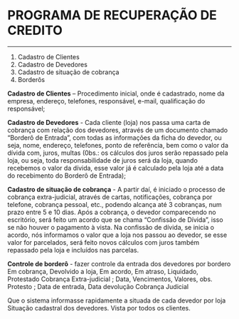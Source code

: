 # PROGRAMA DE RECUPERAÇÃO DE CREDITO #

---

  1. Cadastro de Clientes
  1. Cadastro de Devedores
  1. Cadastro de situação de cobrança
  1. Borderôs

**Cadastro de Clientes** – Procedimento inicial, onde é cadastrado, nome da empresa, endereço, telefones, responsável, e-mail, qualificação do responsável;

**Cadastro de Devedores** - Cada cliente (loja) nos passa uma     carta de cobrança com relação dos devedores, através de um documento chamado “Borderô de Entrada”, com todas as informações da ficha do devedor, ou seja, nome, endereço, telefones, ponto de referência, bem como o valor da dívida com, juros, multas (0bs.: os cálculos dos juros serão repassado pela loja, ou seja, toda responsabilidade de juros será da loja, quando recebemos o valor da dívida, esse valor já é calculado pela loja até a data do recebimento do Borderô de Entrada);

**Cadastro de situação de cobrança** - A partir daí, é iniciado o processo de cobrança extra-judicial, através de cartas, notificações, cobrança por telefone, cobrança pessoal, etc., podendo alcança até 3 cobranças, num prazo entre 5 e 10 dias. Após a cobrança, o devedor comparecendo no escritório, será feito um acordo que se chama “Confissão de Dívida”, isso se não houver o pagamento à vista. Na confissão de dívida, se inicia o acordo, nós informamos o valor que a loja nos passou ao devedor, se esse valor for parcelados, será feito novos cálculos com juros também repassado pela loja e incluídos nas parcelas.

**Controle de borderô** - fazer controle da entrada dos devedores por bordero
Em cobrança, Devolvido a loja, Em acordo, Em atraso, Liquidado, Protestado
Cobrança Extra-judicial ; Data, Vencimentos, Valores, obs.
Protesto ; Data de entrada, Data devolução
Cobrança Judicial

Que o sistema informasse rapidamente a situada de cada devedor por loja
Situação cadastral dos devedores. Vista por todos os clientes.